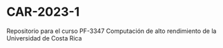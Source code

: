 # CAR-2023-1
Repositorio para el curso PF-3347 Computación de alto rendimiento de la Universidad de Costa Rica

